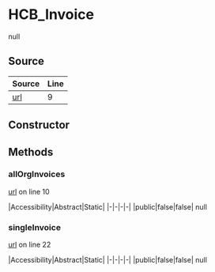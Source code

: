 # HCB_Invoice

null
## Source
|Source|Line|
|-|-|
|[url](https://github.com/devramsean0/hcb.js/blob/90a2904/src/api_endpoints/invoices.ts#L9)|9|
## Constructor
## Methods
### allOrgInvoices
[url](https://github.com/devramsean0/hcb.js/blob/90a2904/src/api_endpoints/invoices.ts#L10) on line 10  

|Accessibility|Abstract|Static|
|-|-|-|-|
|public|false|false|
null

### singleInvoice
[url](https://github.com/devramsean0/hcb.js/blob/90a2904/src/api_endpoints/invoices.ts#L22) on line 22  

|Accessibility|Abstract|Static|
|-|-|-|-|
|public|false|false|
null
